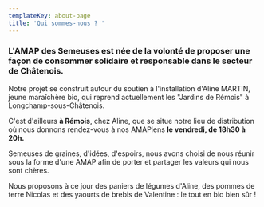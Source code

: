 ```yaml
---
templateKey: about-page
title: 'Qui sommes-nous ? '
---
```

### L'AMAP des Semeuses est née de la volonté de proposer une façon de consommer solidaire et responsable dans le secteur de Châtenois. 

Notre projet se construit autour du soutien à l'installation d'Aline MARTIN, jeune maraîchère bio, qui reprend actuellement les "Jardins de Rémois" à Longchamp-sous-Châtenois. 

C'est d'ailleurs **à Rémois**, chez Aline, que se situe notre lieu de distribution où nous donnons rendez-vous à nos AMAPiens **le vendredi, de 18h30 à 20h.** 

Semeuses de graines, d'idées, d'espoirs, nous avons choisi de nous réunir sous la forme d'une AMAP afin de porter et partager les valeurs qui nous sont chères. 

Nous proposons à ce jour des paniers de légumes d'Aline, des pommes de terre Nicolas et des yaourts de brebis de Valentine : le tout en bio bien sûr !



![]()









###  

###
